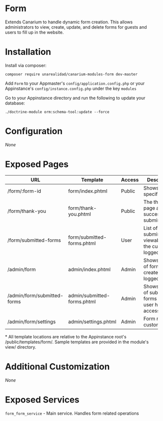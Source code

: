 # Form

Extends Canarium to handle dynamic form creation. This allows administrators to view, create, update, and delete forms for guests and users to fill up in the website.

# Installation

Install via composer: 

`composer require unarealidad/canarium-modules-form dev-master`

Add `Form` to your Appmaster's `config/application.config.php` or your Appinstance's `config/instance.config.php` under the key `modules`

Go to your Appinstance directory and run the following to update your database:

`./doctrine-module orm:schema-tool:update --force`

# Configuration

_None_

# Exposed Pages

URL | Template | Access | Description
----- | ----- | ----- | -----
/form/:form-id | form/index.phtml | Public | Shows the specified form
/form/thank-you | form/thank-you.phtml | Public | The thank you page after a successful submission
/form/submitted-forms | form/submitted-forms.phtml | User | List of forms submissions viewable to the current logged in user
/admin/form | admin/index.phtml | Admin |Shows the list of forms created by the logged in user
/admin/form/submitted-forms | admin/submitted-forms.phtml | Admin | Shows the list of submitted forms that the user has access to
/admin/form/settings | admin/settings.phtml | Admin | Form related customizations

\* All template locations are relative to the Appinstance root's /public/templates/form/. Sample templates are provided in the module's view/ directory.

# Additional Customization
 
_None_

# Exposed Services
`form_form_service` - Main service. Handles form related operations
